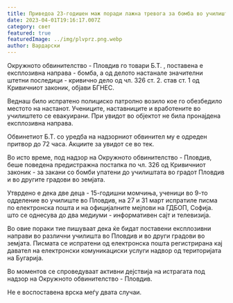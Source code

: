 ```yaml
---
title: Приведоа 23-годишен маж поради лажна тревога за бомба во училиште во Пловдив
date: 2023-04-01T19:16:17.007Z
category: свет
featured: true
featuredImage: ../img/plvprz.png.webp
author: Вардарски
---
```


Окружното обвинителство - Пловдив го товари Б.Т. , поставена е експлозивна направа - бомба, а од делото настанале значителни штетни последици - кривично дело од чл. 326 ст. 2. став ст. 1 од Кривичниот законик, објави БГНЕС.

Веднаш било испратено полициско патролно возило кое го обезбедило местото на настанот. Учениците, наставниците и вработените во училиштето се евакуирани. При увидот во објектот не била пронајдена експлозивна направа.

Обвинетиот Б.Т. со уредба на надзорниот обвинител му е одреден притвор до 72 часа. Акциите за увидот се во тек.

Во исто време, под надзор на Окружното обвинителство - Пловдив, беше поведена предистражна постапка по чл. 326 од Кривичниот законик - за закани со бомби упатени до училиштата во градот Пловдив и во другите градови во земјата.

Утврдено е дека две деца - 15-годишни момчиња, ученици во 9-то одделение во училиште во Пловдив, на 27 и 31 март испратиле писма по електронска пошта и на официјалните мејлови на ГДБОП, Софија. што се однесува до два медиуми - информативен сајт и телевизија.

Во овие пораки тие пишуваат дека ќе бидат поставени експлозивни направи во различни училишта во Пловдив и во други градови во земјата. Писмата се испратени од електронска пошта регистрирана кај давател на електронски комуникациски услуги надвор од територијата на Бугарија.

Во моментов се спроведуваат активни дејствија на истрагата под надзор на Окружното обвинителство - Пловдив.

Не е воспоставена врска меѓу двата случаи.
